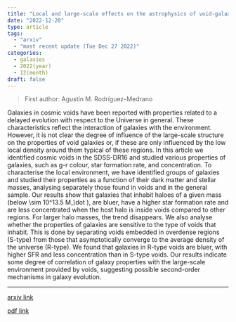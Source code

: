 ```yaml
---
title: "Local and large-scale effects on the astrophysics of void-galaxies"
date: "2022-12-20"
type: article
tags:
  - "arxiv"
  - "most recent update (Tue Dec 27 2022)"
categories:
  - galaxies
  - 2022(year)
  - 12(month)
draft: false
---
```


> First author: Agustín M. Rodríguez-Medrano

 Galaxies in cosmic voids have been reported with properties related to a
delayed evolution with respect to the Universe in general. These
characteristics reflect the interaction of galaxies with the environment.
However, it is not clear the degree of influence of the large-scale structure
on the properties of void galaxies or, if these are only influenced by the low
local density around them typical of these regions. In this article we
identified cosmic voids in the SDSS-DR16 and studied various properties of
galaxies, such as g-r colour, star formation rate, and concentration. To
characterise the local environment, we have identified groups of galaxies and
studied their properties as a function of their dark matter and stellar masses,
analysing separately those found in voids and in the general sample. Our
results show that galaxies that inhabit haloes of a given mass (below \sim
10^13.5 M_\dot ), are bluer, have a higher star formation rate and are less
concentrated when the host halo is inside voids compared to other regions. For
larger halo masses, the trend disappears. We also analyse whether the
properties of galaxies are sensitive to the type of voids that inhabit. This is
done by separating voids embedded in overdense regions (S-type) from those that
asymptotically converge to the average density of the universe (R-type). We
found that galaxies in R-type voids are bluer, with higher SFR and less
concentration than in S-type voids. Our results indicate some degree of
correlation of galaxy properties with the large-scale environment provided by
voids, suggesting possible second-order mechanisms in galaxy evolution.

---
[arxiv link](http://arxiv.org/abs/2212.10594v1)

[pdf link](http://arxiv.org/pdf/2212.10594v1)